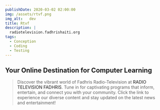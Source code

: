 ```yaml
---
publishDate: 2020-03-02 02:00:00
img: /assets/rtvf.png
img_alt:   dev
title: Rtvf
description: |
  radiotelevision.fadhrishaiti.org
tags:
  - Conception
  - Coding
  - Testing
---
```

## Your Online Destination for Computer Learning

> Discover the vibrant world of Fadhris Radio-Television at <a style="text-decoration:none" href="https://radiotelevision.fadhrishaiti.org" target="_blank">RADIO TELEVISION FADHRIS</a>. Tune in for captivating programs that inform, entertain, and connect you with your community. Click the link to experience our diverse content and stay updated on the latest news and entertainment!


